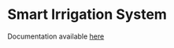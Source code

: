 # Smart Irrigation System

Documentation available [here](https://hsandid.github.io/SmartIrrigationSystem/)